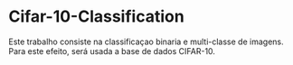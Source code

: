 # Cifar-10-Classification
Este trabalho consiste na classificaçao binaria e multi-classe de imagens. Para este efeito, será usada a base de dados CIFAR-10.

